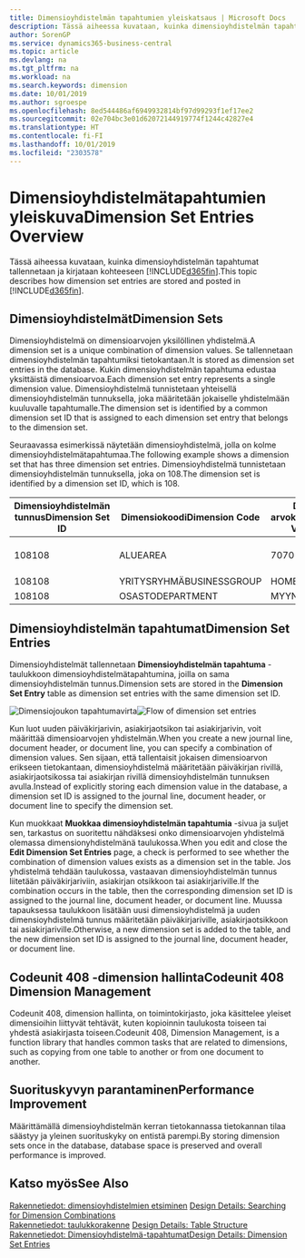 ```yaml
---
title: Dimensioyhdistelmän tapahtumien yleiskatsaus | Microsoft Docs
description: Tässä aiheessa kuvataan, kuinka dimensioyhdistelmän tapahtumat tallennetaan ja kirjataan Dynamics 365:ssä.
author: SorenGP
ms.service: dynamics365-business-central
ms.topic: article
ms.devlang: na
ms.tgt_pltfrm: na
ms.workload: na
ms.search.keywords: dimension
ms.date: 10/01/2019
ms.author: sgroespe
ms.openlocfilehash: 8ed544486af6949932814bf97d99293f1ef17ee2
ms.sourcegitcommit: 02e704bc3e01d62072144919774f1244c42827e4
ms.translationtype: HT
ms.contentlocale: fi-FI
ms.lasthandoff: 10/01/2019
ms.locfileid: "2303578"
---
```

# <a name="dimension-set-entries-overview"></a><span data-ttu-id="eb89f-103">Dimensioyhdistelmätapahtumien yleiskuva</span><span class="sxs-lookup"><span data-stu-id="eb89f-103">Dimension Set Entries Overview</span></span>
<span data-ttu-id="eb89f-104">Tässä aiheessa kuvataan, kuinka dimensioyhdistelmän tapahtumat tallennetaan ja kirjataan kohteeseen [!INCLUDE[d365fin](includes/d365fin_md.md)].</span><span class="sxs-lookup"><span data-stu-id="eb89f-104">This topic describes how dimension set entries are stored and posted in [!INCLUDE[d365fin](includes/d365fin_md.md)].</span></span>  

## <a name="dimension-sets"></a><span data-ttu-id="eb89f-105">Dimensioyhdistelmät</span><span class="sxs-lookup"><span data-stu-id="eb89f-105">Dimension Sets</span></span>  
<span data-ttu-id="eb89f-106">Dimensioyhdistelmä on dimensioarvojen yksilöllinen yhdistelmä.</span><span class="sxs-lookup"><span data-stu-id="eb89f-106">A dimension set is a unique combination of dimension values.</span></span> <span data-ttu-id="eb89f-107">Se tallennetaan dimensioyhdistelmän tapahtumiksi tietokantaan.</span><span class="sxs-lookup"><span data-stu-id="eb89f-107">It is stored as dimension set entries in the database.</span></span> <span data-ttu-id="eb89f-108">Kukin dimensioyhdistelmän tapahtuma edustaa yksittäistä dimensioarvoa.</span><span class="sxs-lookup"><span data-stu-id="eb89f-108">Each dimension set entry represents a single dimension value.</span></span> <span data-ttu-id="eb89f-109">Dimensioyhdistelmä tunnistetaan yhteisellä dimensioyhdistelmän tunnuksella, joka määritetään jokaiselle yhdistelmään kuuluvalle tapahtumalle.</span><span class="sxs-lookup"><span data-stu-id="eb89f-109">The dimension set is identified by a common dimension set ID that is assigned to each dimension set entry that belongs to the dimension set.</span></span>  

<span data-ttu-id="eb89f-110">Seuraavassa esimerkissä näytetään dimensioyhdistelmä, jolla on kolme dimensioyhdistelmätapahtumaa.</span><span class="sxs-lookup"><span data-stu-id="eb89f-110">The following example shows a dimension set that has three dimension set entries.</span></span> <span data-ttu-id="eb89f-111">Dimensioyhdistelmä tunnistetaan dimensioyhdistelmän tunnuksella, joka on 108.</span><span class="sxs-lookup"><span data-stu-id="eb89f-111">The dimension set is identified by a dimension set ID, which is 108.</span></span>  

|<span data-ttu-id="eb89f-112">Dimensioyhdistelmän tunnus</span><span class="sxs-lookup"><span data-stu-id="eb89f-112">Dimension Set ID</span></span>|<span data-ttu-id="eb89f-113">Dimensiokoodi</span><span class="sxs-lookup"><span data-stu-id="eb89f-113">Dimension Code</span></span>|<span data-ttu-id="eb89f-114">Dimension arvokoodi</span><span class="sxs-lookup"><span data-stu-id="eb89f-114">Dimension Value Code</span></span>|<span data-ttu-id="eb89f-115">Dimensioarvon nimi</span><span class="sxs-lookup"><span data-stu-id="eb89f-115">Dimension Value Name</span></span>|  
|----------------------|--------------------|--------------------------|--------------------------|  
|<span data-ttu-id="eb89f-116">108</span><span class="sxs-lookup"><span data-stu-id="eb89f-116">108</span></span>|<span data-ttu-id="eb89f-117">ALUE</span><span class="sxs-lookup"><span data-stu-id="eb89f-117">AREA</span></span>|<span data-ttu-id="eb89f-118">70</span><span class="sxs-lookup"><span data-stu-id="eb89f-118">70</span></span>|<span data-ttu-id="eb89f-119">Pohjois-Amerikka</span><span class="sxs-lookup"><span data-stu-id="eb89f-119">America North</span></span>|  
|<span data-ttu-id="eb89f-120">108</span><span class="sxs-lookup"><span data-stu-id="eb89f-120">108</span></span>|<span data-ttu-id="eb89f-121">YRITYSRYHMÄ</span><span class="sxs-lookup"><span data-stu-id="eb89f-121">BUSINESSGROUP</span></span>|<span data-ttu-id="eb89f-122">HOME</span><span class="sxs-lookup"><span data-stu-id="eb89f-122">HOME</span></span>|<span data-ttu-id="eb89f-123">Kotitalous</span><span class="sxs-lookup"><span data-stu-id="eb89f-123">Home</span></span>|  
|<span data-ttu-id="eb89f-124">108</span><span class="sxs-lookup"><span data-stu-id="eb89f-124">108</span></span>|<span data-ttu-id="eb89f-125">OSASTO</span><span class="sxs-lookup"><span data-stu-id="eb89f-125">DEPARTMENT</span></span>|<span data-ttu-id="eb89f-126">MYYNTI</span><span class="sxs-lookup"><span data-stu-id="eb89f-126">SALES</span></span>|<span data-ttu-id="eb89f-127">Myynti</span><span class="sxs-lookup"><span data-stu-id="eb89f-127">Sales</span></span>|  

## <a name="dimension-set-entries"></a><span data-ttu-id="eb89f-128">Dimensioyhdistelmän tapahtumat</span><span class="sxs-lookup"><span data-stu-id="eb89f-128">Dimension Set Entries</span></span>  
<span data-ttu-id="eb89f-129">Dimensioyhdistelmät tallennetaan **Dimensioyhdistelmän tapahtuma** -taulukkoon dimensioyhdistelmätapahtumina, joilla on sama dimensioyhdistelmän tunnus.</span><span class="sxs-lookup"><span data-stu-id="eb89f-129">Dimension sets are stored in the **Dimension Set Entry** table as dimension set entries with the same dimension set ID.</span></span>  

<span data-ttu-id="eb89f-130">![Dimensiojoukon tapahtumavirta](media/dimensionentrynav7.png "Dimensiojoukon tapahtumavirta")</span><span class="sxs-lookup"><span data-stu-id="eb89f-130">![Flow of dimension set entries](media/dimensionentrynav7.png "Flow of dimension set entries")</span></span>  

<span data-ttu-id="eb89f-131">Kun luot uuden päiväkirjarivin, asiakirjaotsikon tai asiakirjarivin, voit määrittää dimensioarvojen yhdistelmän.</span><span class="sxs-lookup"><span data-stu-id="eb89f-131">When you create a new journal line, document header, or document line, you can specify a combination of dimension values.</span></span> <span data-ttu-id="eb89f-132">Sen sijaan, että tallentaisit jokaisen dimensioarvon erikseen tietokantaan, dimensioyhdistelmä määritetään päiväkirjan rivillä, asiakirjaotsikossa tai asiakirjan rivillä dimensioyhdistelmän tunnuksen avulla.</span><span class="sxs-lookup"><span data-stu-id="eb89f-132">Instead of explicitly storing each dimension value in the database, a dimension set ID is assigned to the journal line, document header, or document line to specify the dimension set.</span></span>  

<span data-ttu-id="eb89f-133">Kun muokkaat **Muokkaa dimensioyhdistelmän tapahtumia** -sivua ja suljet sen, tarkastus on suoritettu nähdäksesi onko dimensioarvojen yhdistelmä olemassa dimensionyhdistelmänä taulukossa.</span><span class="sxs-lookup"><span data-stu-id="eb89f-133">When you edit and close the **Edit Dimension Set Entries** page, a check is performed to see whether the combination of dimension values exists as a dimension set in the table.</span></span> <span data-ttu-id="eb89f-134">Jos yhdistelmä tehdään taulukossa, vastaavan dimensioyhdistelmän tunnus liitetään päiväkirjariviin, asiakirjan otsikkoon tai asiakirjariville.</span><span class="sxs-lookup"><span data-stu-id="eb89f-134">If the combination occurs in the table, then the corresponding dimension set ID is assigned to the journal line, document header, or document line.</span></span> <span data-ttu-id="eb89f-135">Muussa tapauksessa taulukkoon lisätään uusi dimensioyhdistelmä ja uuden dimensioyhdistelmä tunnus määritetään päiväkirjariville, asiakirjaotsikkoon tai asiakirjariville.</span><span class="sxs-lookup"><span data-stu-id="eb89f-135">Otherwise, a new dimension set is added to the table, and the new dimension set ID is assigned to the journal line, document header, or document line.</span></span>

## <a name="codeunit-408-dimension-management"></a><span data-ttu-id="eb89f-136">Codeunit 408 -dimension hallinta</span><span class="sxs-lookup"><span data-stu-id="eb89f-136">Codeunit 408 Dimension Management</span></span>
<span data-ttu-id="eb89f-137">Codeunit 408, dimension hallinta, on toimintokirjasto, joka käsittelee yleiset dimensioihin liittyvät tehtävät, kuten kopioinnin taulukosta toiseen tai yhdestä asiakirjasta toiseen.</span><span class="sxs-lookup"><span data-stu-id="eb89f-137">Codeunit 408, Dimension Management, is a function library that handles common tasks that are related to dimensions, such as copying from one table to another or from one document to another.</span></span>

## <a name="performance-improvement"></a><span data-ttu-id="eb89f-138">Suorituskyvyn parantaminen</span><span class="sxs-lookup"><span data-stu-id="eb89f-138">Performance Improvement</span></span>  
<span data-ttu-id="eb89f-139">Määrittämällä dimensioyhdistelmän kerran tietokannassa tietokannan tilaa säästyy ja yleinen suorituskyky on entistä parempi.</span><span class="sxs-lookup"><span data-stu-id="eb89f-139">By storing dimension sets once in the database, database space is preserved and overall performance is improved.</span></span>  

## <a name="see-also"></a><span data-ttu-id="eb89f-140">Katso myös</span><span class="sxs-lookup"><span data-stu-id="eb89f-140">See Also</span></span>  
<span data-ttu-id="eb89f-141">[Rakennetiedot: dimensioyhdistelmien etsiminen](design-details-searching-for-dimension-combinations.md) </span><span class="sxs-lookup"><span data-stu-id="eb89f-141">[Design Details: Searching for Dimension Combinations](design-details-searching-for-dimension-combinations.md) </span></span>  
<span data-ttu-id="eb89f-142">[Rakennetiedot: taulukkorakenne](design-details-table-structure.md) </span><span class="sxs-lookup"><span data-stu-id="eb89f-142">[Design Details: Table Structure](design-details-table-structure.md) </span></span>  
[<span data-ttu-id="eb89f-143">Rakennetiedot: Dimensioyhdistelmä-tapahtumat</span><span class="sxs-lookup"><span data-stu-id="eb89f-143">Design Details: Dimension Set Entries</span></span>](design-details-dimension-set-entries.md)   
